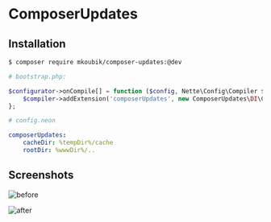 ComposerUpdates
===============

Installation
------------

```sh
$ composer require mkoubik/composer-updates:@dev
```

```php
# bootstrap.php:

$configurator->onCompile[] = function ($config, Nette\Config\Compiler $compiler) {
	$compiler->addExtension('composerUpdates', new ComposerUpdates\DI\ComposerUpdatesExtension());
};

```

```yaml
# config.neon

composerUpdates:
	cacheDir: %tempDir%/cache
	rootDir: %wwwDir%/..
```

Screenshots
-----------
![before](http://i.nahraj.to/f/sNr.png)


![after](http://i.nahraj.to/f/sNq.png)
